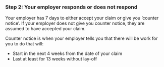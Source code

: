 ###  Step 2: Your employer responds or does not respond

Your employer has 7 days to either accept your claim or give you ‘counter
notice’. If your employer does not give you counter notice, they are assumed
to have accepted your claim.

Counter notice is when your employer tells you that there will be work for you
to do that will:

  * Start in the next 4 weeks from the date of your claim 
  * Last at least for 13 weeks without lay-off 
